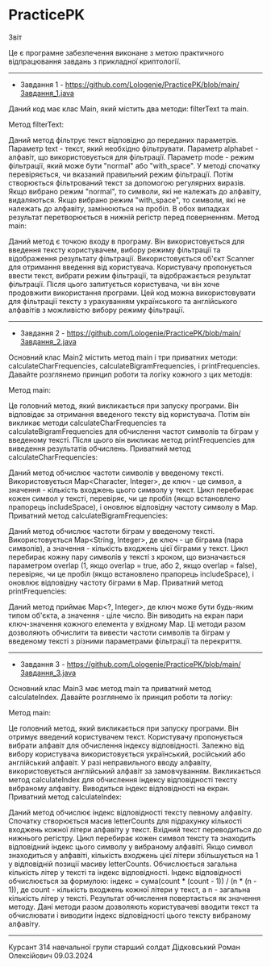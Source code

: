 # PracticePK
Звіт

Це є програмне забезпечення виконане з метою практичного відпрацювання завдань з прикладної криптології.
_____________________________________________________________________________________________________________________________________________________________

- Завдання 1 - https://github.com/Lologenie/PracticePK/blob/main/Завдання_1.java

Даний код має клас Main, який містить два методи: filterText та main.

Метод filterText:

Даний метод фільтрує текст відповідно до переданих параметрів.
Параметр text - текст, який необхідно фільтрувати.
Параметр alphabet - алфавіт, що використовується для фільтрації.
Параметр mode - режим фільтрації, який може бути "normal" або "with_space".
У методі спочатку перевіряється, чи вказаний правильний режим фільтрації.
Потім створюється фільтрований текст за допомогою регулярних виразів.
Якщо вибрано режим "normal", то символи, які не належать до алфавіту, видаляються.
Якщо вибрано режим "with_space", то символи, які не належать до алфавіту, замінюються на пробіл.
В обох випадках результат перетворюється в нижній регістр перед поверненням.
Метод main:

Даний метод є точкою входу в програму.
Він використовується для введення тексту користувачем, вибору режиму фільтрації та відображення результату фільтрації.
Використовується об'єкт Scanner для отримання введення від користувача.
Користувачу пропонується ввести текст, вибрати режим фільтрації, та відображається результат фільтрації.
Після цього запитується користувача, чи він хоче продовжити використання програми.
Цей код можна використовувати для фільтрації тексту з урахуванням українського та англійського алфавітів з можливістю вибору режиму фільтрації.
_____________________________________________________________________________________________________________________________________________________________
- Завдання 2 - https://github.com/Lologenie/PracticePK/blob/main/Завдання_2.java

Основний клас Main2 містить метод main і три приватних методи: calculateCharFrequencies, calculateBigramFrequencies, і printFrequencies. Давайте розглянемо принцип роботи та логіку кожного з цих методів:

Метод main:

Це головний метод, який викликається при запуску програми.
Він відповідає за отримання введеного тексту від користувача.
Потім він викликає методи calculateCharFrequencies та calculateBigramFrequencies для обчислення частот символів та біграм у введеному тексті.
Після цього він викликає метод printFrequencies для виведення результатів обчислень.
Приватний метод calculateCharFrequencies:

Даний метод обчислює частоти символів у введеному тексті.
Використовується Map<Character, Integer>, де ключ - це символ, а значення - кількість входжень цього символу у текст.
Цикл перебирає кожен символ у тексті, перевіряє, чи це пробіл (якщо встановлено прапорець includeSpace), і оновлює відповідну частоту символу в Map.
Приватний метод calculateBigramFrequencies:

Даний метод обчислює частоти біграм у введеному тексті.
Використовується Map<String, Integer>, де ключ - це біграма (пара символів), а значення - кількість входжень цієї біграми у текст.
Цикл перебирає кожну пару символів у тексті з кроком, що визначається параметром overlap (1, якщо overlap = true, або 2, якщо overlap = false), перевіряє, чи це пробіл (якщо встановлено прапорець includeSpace), і оновлює відповідну частоту біграми в Map.
Приватний метод printFrequencies:

Даний метод приймає Map<?, Integer>, де ключ може бути будь-яким типом об'єкта, а значення - ціле число.
Він виводить на екран пари ключ-значення кожного елемента у вхідному Map.
Ці методи разом дозволяють обчислити та вивести частоти символів та біграм у введеному тексті з різними параметрами фільтрації та перекриття.
_____________________________________________________________________________________________________________________________________________________________
- Завдання 3 - https://github.com/Lologenie/PracticePK/blob/main/Завдання_3.java
  
Основний клас Main3 має метод main та приватний метод calculateIndex. Давайте розглянемо їх принцип роботи та логіку:

Метод main:

Це головний метод, який викликається при запуску програми.
Він отримує введений користувачем текст.
Користувачу пропонується вибрати алфавіт для обчислення індексу відповідності.
Залежно від вибору користувача використовується український, російський або англійський алфавіт. У разі неправильного вводу алфавіту, використовується англійський алфавіт за замовчуванням.
Викликається метод calculateIndex для обчислення індексу відповідності тексту вибраному алфавіту.
Виводиться індекс відповідності на екран.
Приватний метод calculateIndex:

Даний метод обчислює індекс відповідності тексту певному алфавіту.
Спочатку створюється масив letterCounts для підрахунку кількості входжень кожної літери алфавіту у текст.
Вхідний текст переводиться до нижнього регістру.
Цикл перебирає кожен символ тексту та знаходить відповідний індекс цього символу у вибраному алфавіті. Якщо символ знаходиться у алфавіті, кількість входжень цієї літери збільшується на 1 у відповідній позиції масиву letterCounts.
Обчислюється загальна кількість літер у тексті та індекс відповідності.
Індекс відповідності обчислюється за формулою: індекс = сума(count * (count - 1)) / (n * (n - 1)), де count - кількість входжень кожної літери у текст, а n - загальна кількість літер у тексті.
Результат обчислення повертається як значення методу.
Дані методи разом дозволяють користувачеві вводити текст та обчислювати і виводити індекс відповідності цього тексту вибраному алфавіту.

_____________________________________________________________________________________________________________________________________________________________

Курсант 314 навчальної групи
старший солдат Дідковський Роман Олексійович
09.03.2024
